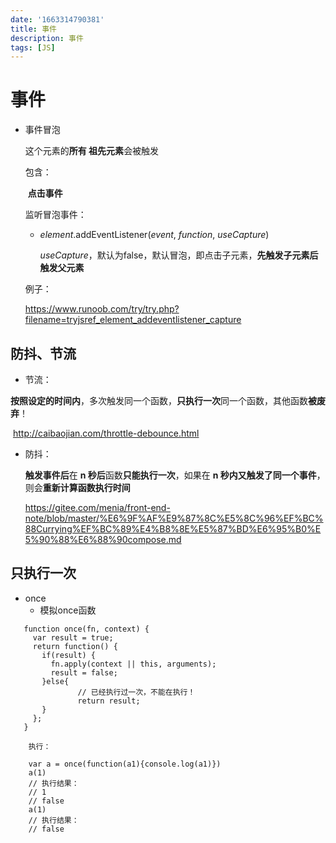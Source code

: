 ```yaml
---
date: '1663314790381'
title: 事件
description: 事件
tags: [JS]
---
```


# 事件

+ 事件冒泡

  这个元素的**所有 祖先元素**会被触发

  包含：

  ​	**点击事件**

  监听冒泡事件：

  + *element*.addEventListener(*event*, *function*, *useCapture*)

    *useCapture*，默认为false，默认冒泡，即点击子元素，**先触发子元素后触发父元素**

  例子：

  https://www.runoob.com/try/try.php?filename=tryjsref_element_addeventlistener_capture

## 防抖、节流

+ 节流：

​		**按照设定的时间内**，多次触发同一个函数，**只执行一次**同一个函数，其他函数**被废弃**！

​		http://caibaojian.com/throttle-debounce.html

+ 防抖：

  **触发事件后**在 **n 秒后**函数**只能执行一次**，如果在 **n 秒内又触发了同一个事件**，则会**重新计算函数执行时间**
  
  https://gitee.com/menia/front-end-note/blob/master/%E6%9F%AF%E9%87%8C%E5%8C%96%EF%BC%88Currying%EF%BC%89%E4%B8%8E%E5%87%BD%E6%95%B0%E5%90%88%E6%88%90compose.md

## 只执行一次

+ once
  + 模拟once函数


 ```
    function once(fn, context) {
      var result = true;
      return function() {
        if(result) {
          fn.apply(context || this, arguments);
          result = false;
        }else{
        		// 已经执行过一次，不能在执行！
        		return result;
        }
      };
    }
 ```

  		执行：

```
    var a = once(function(a1){console.log(a1)})
    a(1)
    // 执行结果：
    // 1
    // false
    a(1)
    // 执行结果：
    // false
```

